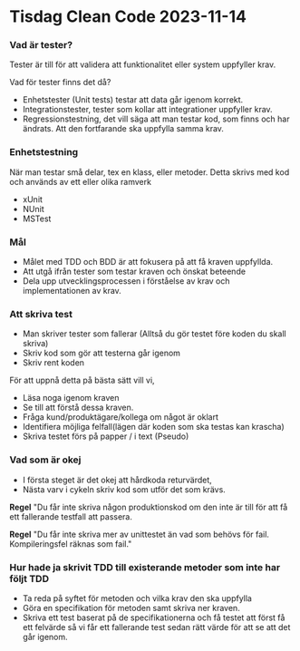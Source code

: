 # Tisdag Clean Code 2023-11-14

### Vad är tester?

Tester är till för att validera att funktionalitet eller system uppfyller krav.

Vad för tester finns det då?

- Enhetstester (Unit tests) testar att data går igenom korrekt.
- Integrationstester, tester som kollar att integrationer uppfyller krav.
- Regressionstestning, det vill säga att man testar kod, som finns och har ändrats. Att den fortfarande ska uppfylla samma krav.

### Enhetstestning

När man testar små delar, tex en klass, eller metoder. Detta skrivs med kod och används av ett eller olika ramverk

- xUnit
- NUnit
- MSTest

### Mål

- Målet med TDD och BDD är att fokusera på att få kraven uppfyllda.
- Att utgå ifrån tester som testar kraven och önskat beteende
- Dela upp utvecklingsprocessen i förståelse av krav och implementationen av krav.

### Att skriva test

- Man skriver tester som fallerar (Alltså du gör testet före koden du skall skriva)
- Skriv kod som gör att testerna går igenom
- Skriv rent koden

För att uppnå detta på bästa sätt vill vi,

- Läsa noga igenom kraven
- Se till att förstå dessa kraven.
- Fråga kund/produktägare/kollega om något är oklart
- Identifiera möjliga felfall(lägen där koden som ska testas kan krascha)
- Skriva testet förs på papper / i text (Pseudo)

### Vad som är okej

- I första steget är det okej att hårdkoda returvärdet,
- Nästa varv i cykeln skriv kod som utför det som krävs.

**Regel** "Du får inte skriva någon produktionskod om den inte är till för att få ett fallerande testfall att passera.

**Regel** "Du får inte skriva mer av unittestet än vad som behövs för fail. Kompileringsfel räknas som fail."

### Hur hade ja skrivit TDD till existerande metoder som inte har följt TDD

- Ta reda på syftet för metoden och vilka krav den ska uppfylla
- Göra en specifikation för metoden samt skriva ner kraven.
- Skriva ett test baserat på de specifikationerna och få testet att först få ett felvärde så vi får ett fallerande test sedan rätt värde för att se att det går igenom.

###
